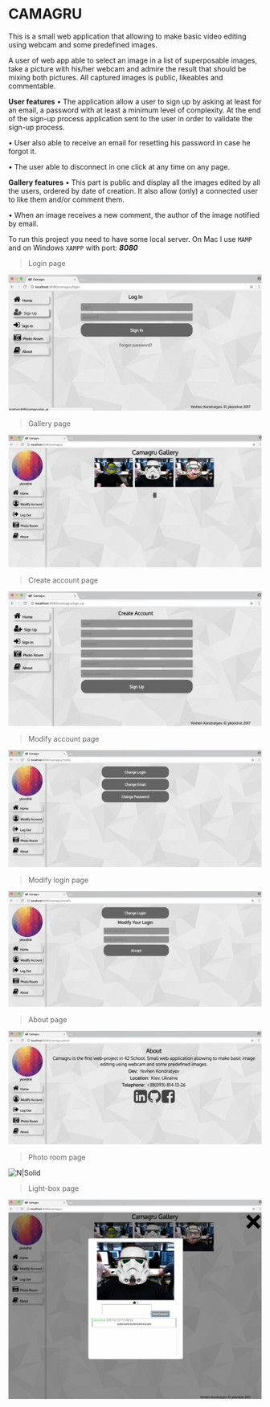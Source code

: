 # CAMAGRU

This is a small web application that allowing to make basic video editing using webcam and some predefined images.

A user of web app able to select an image in a list of superposable images, take a picture with his/her webcam and admire the result that should
be mixing both pictures.
All captured images is public, likeables and commentable.

**User features**
• The application allow a user to sign up by asking at least for an email, a password with at least a minimum level of complexity. At the end of the sign-up process application sent to the user in order to validate the sign-up process.

• User also able to receive an email for resetting his password in case he
forgot it.

• The user able to disconnect in one click at any time on any page.

**Gallery features**
• This part is public and display all the images edited by all the users, ordered by date of creation. It also allow (only) a connected user to like them and/or comment them.

• When an image receives a new comment, the author of the image notified by email.

To run this project you need to have some local server. On Mac I use ```MAMP``` and on Windows ```XAMPP``` with port: ***8080*** 

> Login page

![N|Solid](https://raw.githubusercontent.com/ykondrat/camagru/master/screen/login.png)

> Gallery page

![N|Solid](https://raw.githubusercontent.com/ykondrat/camagru/master/screen/gallery.png)

> Create account page

![N|Solid](https://raw.githubusercontent.com/ykondrat/camagru/master/screen/create.png)

> Modify account page

![N|Solid](https://raw.githubusercontent.com/ykondrat/camagru/master/screen/modify.png)

> Modify login page

![N|Solid](https://raw.githubusercontent.com/ykondrat/camagru/master/screen/modify_login.png)

> About page

![N|Solid](https://raw.githubusercontent.com/ykondrat/camagru/master/screen/about.png)

> Photo room page

![N|Solid](https://raw.githubusercontent.com/ykondrat/camagru/master/screen/photo_room.png)

> Light-box page

![N|Solid](https://raw.githubusercontent.com/ykondrat/camagru/master/screen/open_photo.png)